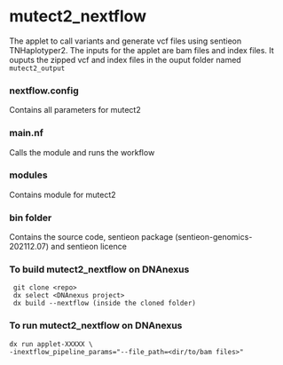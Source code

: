 # mutect2_nextflow
The applet to call variants and generate vcf files using sentieon TNHaplotyper2. 
The inputs for the applet are bam files and index files.
It ouputs the zipped vcf and index files in the ouput folder named `mutect2_output`
### nextflow.config
Contains all parameters for mutect2 
### main.nf
Calls the module and runs the workflow
### modules
Contains module for mutect2 
### bin folder
Contains the source code, sentieon package (sentieon-genomics-202112.07) and sentieon licence

### To build mutect2_nextflow on DNAnexus
```
 git clone <repo>
 dx select <DNAnexus project>
 dx build --nextflow (inside the cloned folder)
 ```
### To run mutect2_nextflow on DNAnexus

 ```
 dx run applet-XXXXX \
-inextflow_pipeline_params="--file_path=<dir/to/bam files>" 
```
